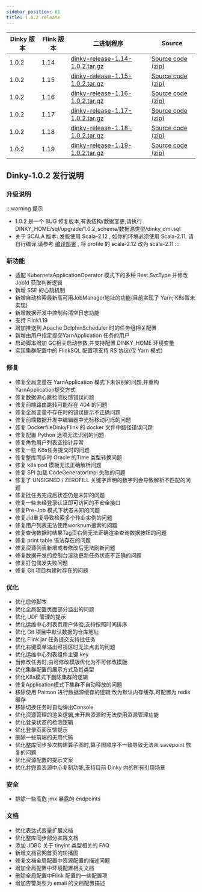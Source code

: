```yaml
---
sidebar_position: 81
title: 1.0.2 release
---
```


| Dinky 版本 | Flink 版本 | 二进制程序                                                                                                                           | Source                                                                                |
|----------|----------|---------------------------------------------------------------------------------------------------------------------------------|---------------------------------------------------------------------------------------|
| 1.0.2    | 1.14     | [dinky-release-1.14-1.0.2.tar.gz](https://github.com/DataLinkDC/dinky/releases/download/v1.0.2/dinky-release-1.14-1.0.2.tar.gz) | [Source code (zip)](https://github.com/DataLinkDC/dinky/archive/refs/tags/v1.0.2.zip) |
| 1.0.2    | 1.15     | [dinky-release-1.15-1.0.2.tar.gz](https://github.com/DataLinkDC/dinky/releases/download/v1.0.2/dinky-release-1.15-1.0.2.tar.gz) | [Source code (zip)](https://github.com/DataLinkDC/dinky/archive/refs/tags/v1.0.2.zip) |
| 1.0.2    | 1.16     | [dinky-release-1.16-1.0.2.tar.gz](https://github.com/DataLinkDC/dinky/releases/download/v1.0.2/dinky-release-1.16-1.0.2.tar.gz) | [Source code (zip)](https://github.com/DataLinkDC/dinky/archive/refs/tags/v1.0.2.zip) |
| 1.0.2    | 1.17     | [dinky-release-1.17-1.0.2.tar.gz](https://github.com/DataLinkDC/dinky/releases/download/v1.0.2/dinky-release-1.17-1.0.2.tar.gz) | [Source code (zip)](https://github.com/DataLinkDC/dinky/archive/refs/tags/v1.0.2.zip) |
| 1.0.2    | 1.18     | [dinky-release-1.18-1.0.2.tar.gz](https://github.com/DataLinkDC/dinky/releases/download/v1.0.2/dinky-release-1.18-1.0.2.tar.gz) | [Source code (zip)](https://github.com/DataLinkDC/dinky/archive/refs/tags/v1.0.2.zip) |
| 1.0.2    | 1.19     | [dinky-release-1.19-1.0.2.tar.gz](https://github.com/DataLinkDC/dinky/releases/download/v1.0.2/dinky-release-1.19-1.0.2.tar.gz) | [Source code (zip)](https://github.com/DataLinkDC/dinky/archive/refs/tags/v1.0.2.zip) |

## Dinky-1.0.2 发行说明

### 升级说明

:::warning 提示
- 1.0.2 是一个 BUG 修复版本,有表结构/数据变更,请执行 DINKY_HOME/sql/upgrade/1.0.2_schema/数据源类型/dinky_dml.sql
- 关于 SCALA 版本: 发版使用 Scala-2.12 , 如你的环境必须使用 Scala-2.11, 请自行编译,请参考 [编译部署](../docs/next/deploy_guide/compile_deploy) , 将 profile 的 scala-2.12 改为 scala-2.11
:::


### 新功能
- 适配 KubernetsApplicationOperator 模式下的多种 Rest SvcType 并修改 JobId 获取判断逻辑
- 新增 SSE 的心跳机制
- 新增自动检索最新高可用JobManager地址的功能(目前实现了 Yarn; K8s暂未实现)
- 新增数据开发中控制台清空日志功能
- 支持 Flink1.19
- 增加推送到 Apache DolphinScheduler 时的任务组相关配置
- 新增由用户指定提交YarnApplication 任务的用户
- 启动脚本增加 GC相关启动参数,并支持配置 DINKY_HOME 环境变量
- 实现集群配置中的 FlinkSQL 配置项支持 RS 协议(仅 Yarn 模式)


### 修复
- 修复全局变量在 YarnApplication 模式下未识别的问题,并重构YarnApplication提交方式
- 修复数据源心跳检测反馈错误问题
- 修复前端路由跳转可能存在 404 的问题
- 修复全局变量不存在时的错误提示不正确问题
- 修复前端数据开发中编辑器中光标移动闪烁的问题
- 修复 DockerfileDinkyFlink 的 docker 文件中路径错误问题
- 修复配置 Python 选项无法识别的问题
- 修复角色用户列表空指针异常
- 修复一些 K8s任务提交时的问题
- 修复整库同步时 Oracle 的Time 类型转换问题
- 修复 k8s pod 模板无法正确解析问题
- 修复 SPI 加载 CodeGeneratorImpl 失败的问题
- 修复了 UNSIGNED / ZEROFILL 关键字声明的数字列会导致解析不匹配的问题
- 修复批任务完成后状态仍是未知的问题
- 修复一些未经登录认证即可访问的不安全接口
- 修复Pre-Job 模式下状态未知的问题
- 修复Jid重复导致检索多个作业实例的问题
- 修复用户列表无法使用worknum搜索的问题
- 修复查询数据时结果Tag页右侧无法正确渲染查询数据按钮的问题
- 修复 print table 语法存在的问题
- 修复资源列表新增或者修改后无法刷新问题
- 修复数据开发的控制台滚动更新任务状态不正确的问题
- 修复打包偶发失败问题
- 修复 Git 项目构建时存在的问题


### 优化
- 优化启停脚本
- 优化全局配置页面部分溢出的问题
- 优化 UDF 管理的提示
- 优化运维中心列表页用户体验,支持按照时间排序
- 优化 Git 项目中默认数据的仓库地址
- 优化 Flink jar 任务提交支持批任务
- 优化右键菜单溢出可视区时无法点击的问题
- 优化运维中心列表组件主键 key
- 当修改任务时,由可修改模版优化为不可修改模版
- 优化集群配置的展示方式及其类型
- 优化K8s模式下删除集群的逻辑
- 修复Application模式下集群不自动释放的问题
- 移除使用 Paimon 进行数据源缓存的逻辑,改为默认内存缓存,可配置为 redis 缓存
- 移除切换任务时自动弹出Console
- 优化资源管理的渲染逻辑,未开启资源时无法使用资源管理功能
- 优化登录状态的检测逻辑
- 优化登录页面反馈提示
- 删除一些前端的无用代码
- 优化整库同步多次构建算子图时,算子图顺序不一致导致无法从 savepoint 恢复的问题
- 优化资源配置的提示文案
- 优化并完善资源中心复制功能,支持目前 Dinky 内的所有引用场景

### 安全
- 排除一些高危 jmx 暴露的 endpoints

### 文档
- 优化表达式变量扩展文档
- 优化整库同步部分实践文档
- 添加 JDBC 关于 tinyint 类型相关的 FAQ
- 新增文档官网首页的轮播图
- 修复文档全局配置中资源配置的描述问题
- 增加全局配置中环境配置相关文档
- 删除全局配置中Flink 配置的一些配置项
- 增加告警类型为 email 的文档配置描述



